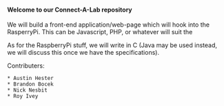 #### Welcome to our Connect-A-Lab repository

We will build a front-end application/web-page which will hook into the 
RasperryPi. This can be Javascript, PHP, or whatever will suit the 

As for the RaspberryPi stuff, we will write in C (Java may be used instead, we
will discuss this once we have the specifications).

Contributers:

    * Austin Hester
    * Brandon Bocek
    * Nick Nesbit
    * Roy Ivey
    